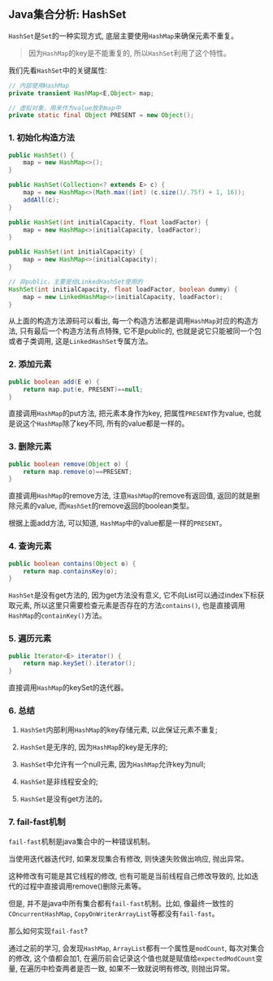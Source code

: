 ## Java集合分析: HashSet

`HashSet`是`Set`的一种实现方式, 底层主要使用`HashMap`来确保元素不重复。

> 因为`HashMap`的key是不能重复的, 所以`HashSet`利用了这个特性。

我们先看`HashSet`中的关键属性:

```java
// 内部使用HashMap
private transient HashMap<E,Object> map;

// 虚拟对象，用来作为value放到map中
private static final Object PRESENT = new Object();
```

### 1. 初始化构造方法

```java
public HashSet() {
    map = new HashMap<>();
}

public HashSet(Collection<? extends E> c) {
    map = new HashMap<>(Math.max((int) (c.size()/.75f) + 1, 16));
    addAll(c);
}

public HashSet(int initialCapacity, float loadFactor) {
    map = new HashMap<>(initialCapacity, loadFactor);
}

public HashSet(int initialCapacity) {
    map = new HashMap<>(initialCapacity);
}

// 非public，主要是给LinkedHashSet使用的
HashSet(int initialCapacity, float loadFactor, boolean dummy) {
    map = new LinkedHashMap<>(initialCapacity, loadFactor);
}
```

从上面的构造方法源码可以看出, 每一个构造方法都是调用`HashMap`对应的构造方法, 只有最后一个构造方法有点特殊, 它不是public的, 也就是说它只能被同一个包或者子类调用, 这是`LinkedHashSet`专属方法。

### 2. 添加元素

```java
public boolean add(E e) {
    return map.put(e, PRESENT)==null;
}
```

直接调用`HashMap`的put方法, 把元素本身作为key, 把属性`PRESENT`作为value, 也就是说这个`HashMap`除了key不同, 所有的value都是一样的。

### 3. 删除元素

```java
public boolean remove(Object o) {
    return map.remove(o)==PRESENT;
}
```

直接调用`HashMap`的remove方法, 注意`HashMap`的remove有返回值, 返回的就是删除元素的value, 而`HashSet`的remove返回的boolean类型。

根据上面add方法, 可以知道, `HashMap`中的value都是一样的`PRESENT`。

### 4. 查询元素

```java
public boolean contains(Object o) {
    return map.containsKey(o);
}
```

`HashSet`是没有get方法的, 因为get方法没有意义, 它不向List可以通过index下标获取元素, 所以这里只需要检查元素是否存在的方法`contains()`, 也是直接调用`HashMap`的`containKey()`方法。


### 5. 遍历元素

```java
public Iterator<E> iterator() {
    return map.keySet().iterator();
}
```

直接调用`HashMap`的keySet的迭代器。

### 6. 总结

1. `HashSet`内部利用`HashMap`的key存储元素, 以此保证元素不重复;

2. `HashSet`是无序的, 因为`HashMap`的key是无序的;

3. `HashSet`中允许有一个null元素, 因为`HashMap`允许key为null;

4. `HashSet`是非线程安全的;

5. `HashSet`是没有get方法的。

### 7. fail-fast机制

`fail-fast`机制是java集合中的一种错误机制。

当使用迭代器迭代时, 如果发现集合有修改, 则快速失败做出响应, 抛出异常。

这种修改有可能是其它线程的修改, 也有可能是当前线程自己修改导致的, 比如迭代的过程中直接调用remove()删除元素等。

但是, 并不是java中所有集合都有`fail-fast`机制。比如, 像最终一致性的`COncurrentHashMap`, `CopyOnWriterArrayList`等都没有`fail-fast`。

那么如何实现`fail-fast`?

通过之前的学习, 会发现`HashMap`, `ArrayList`都有一个属性是`modCount`, 每次对集合的修改, 这个值都会加1, 在遍历前会记录这个值也就是赋值给`expectedModCount`变量, 在遍历中检查两者是否一致, 如果不一致就说明有修改, 则抛出异常。
